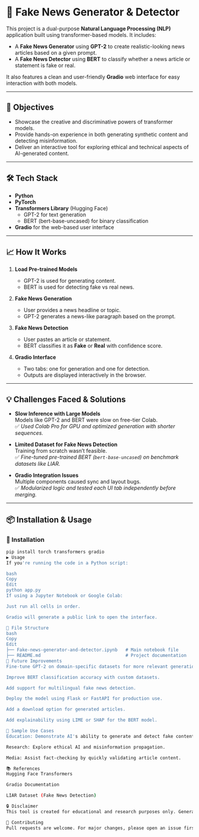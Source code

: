 # 📰 Fake News Generator & Detector

This project is a dual-purpose **Natural Language Processing (NLP)** application built using transformer-based models. It includes:

- A **Fake News Generator** using **GPT-2** to create realistic-looking news articles based on a given prompt.
- A **Fake News Detector** using **BERT** to classify whether a news article or statement is fake or real.

It also features a clean and user-friendly **Gradio** web interface for easy interaction with both models.

---

## 🎯 Objectives

- Showcase the creative and discriminative powers of transformer models.
- Provide hands-on experience in both generating synthetic content and detecting misinformation.
- Deliver an interactive tool for exploring ethical and technical aspects of AI-generated content.

---

## 🛠️ Tech Stack

- **Python**
- **PyTorch**
- **Transformers Library** (Hugging Face)
  - GPT-2 for text generation
  - BERT (bert-base-uncased) for binary classification
- **Gradio** for the web-based user interface

---

## 📈 How It Works

1. **Load Pre-trained Models**  
   - GPT-2 is used for generating content.
   - BERT is used for detecting fake vs real news.

2. **Fake News Generation**  
   - User provides a news headline or topic.
   - GPT-2 generates a news-like paragraph based on the prompt.

3. **Fake News Detection**  
   - User pastes an article or statement.
   - BERT classifies it as **Fake** or **Real** with confidence score.

4. **Gradio Interface**  
   - Two tabs: one for generation and one for detection.
   - Outputs are displayed interactively in the browser.

---

## 💡 Challenges Faced & Solutions

- **Slow Inference with Large Models**  
  Models like GPT-2 and BERT were slow on free-tier Colab.  
  ✅ *Used Colab Pro for GPU and optimized generation with shorter sequences.*

- **Limited Dataset for Fake News Detection**  
  Training from scratch wasn’t feasible.  
  ✅ *Fine-tuned pre-trained BERT (`bert-base-uncased`) on benchmark datasets like LIAR.*

- **Gradio Integration Issues**  
  Multiple components caused sync and layout bugs.  
  ✅ *Modularized logic and tested each UI tab independently before merging.*

---

## 📦 Installation & Usage

### 🔧 Installation
```bash
pip install torch transformers gradio
▶️ Usage
If you're running the code in a Python script:

bash
Copy
Edit
python app.py
If using a Jupyter Notebook or Google Colab:

Just run all cells in order.

Gradio will generate a public link to open the interface.

📁 File Structure
bash
Copy
Edit
├── Fake-news-generator-and-detector.ipynb   # Main notebook file
├── README.md                                # Project documentation
📌 Future Improvements
Fine-tune GPT-2 on domain-specific datasets for more relevant generation.

Improve BERT classification accuracy with custom datasets.

Add support for multilingual fake news detection.

Deploy the model using Flask or FastAPI for production use.

Add a download option for generated articles.

Add explainability using LIME or SHAP for the BERT model.

🧪 Sample Use Cases
Education: Demonstrate AI's ability to generate and detect fake content.

Research: Explore ethical AI and misinformation propagation.

Media: Assist fact-checking by quickly validating article content.

📚 References
Hugging Face Transformers

Gradio Documentation

LIAR Dataset (Fake News Detection)

🔒 Disclaimer
This tool is created for educational and research purposes only. Generating or spreading misinformation intentionally is unethical and may be illegal. Use responsibly.

🤝 Contributing
Pull requests are welcome. For major changes, please open an issue first to discuss what you would like to change or improve.
